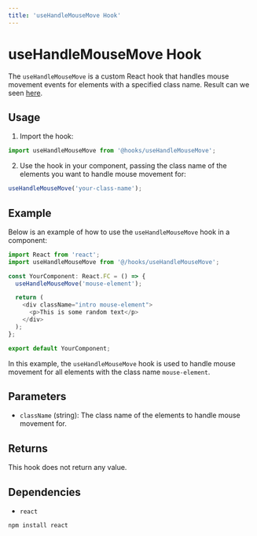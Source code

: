 ```yaml
---
title: 'useHandleMouseMove Hook'
---
```


# useHandleMouseMove Hook

The `useHandleMouseMove` is a custom React hook that handles mouse movement events for elements with a specified class name. Result can we seen <a href="https://remcostoeten.com" target="_blank">here</a>.   

## Usage

1. Import the hook:

```javascript
import useHandleMouseMove from '@hooks/useHandleMouseMove';
```                  

2. Use the hook in your component, passing the class name of the elements you want to handle mouse movement for:

```javascript
useHandleMouseMove('your-class-name'); 
```

## Example

Below is an example of how to use the `useHandleMouseMove` hook in a component:

```typescript
import React from 'react';
import useHandleMouseMove from '@/hooks/useHandleMouseMove';

const YourComponent: React.FC = () => {
  useHandleMouseMove('mouse-element');

  return (
    <div className="intro mouse-element">
      <p>This is some random text</p>
    </div>
  );
};

export default YourComponent;
```

In this example, the `useHandleMouseMove` hook is used to handle mouse movement for all elements with the class name `mouse-element`.

## Parameters

- `className` (string): The class name of the elements to handle mouse movement for.

## Returns

This hook does not return any value.

## Dependencies

- `react`

```bash
npm install react
```
